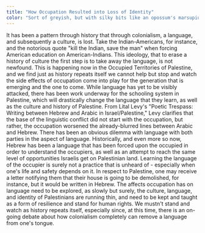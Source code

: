 ```yaml
---
title: "How Occupation Resulted into Loss of Identity"
color: "Sort of greyish, but with silky bits like an opossum's marsupium"
---
```

It has been a pattern through history that through colonialism, a language, and subsequently a culture, is lost. Take the Indian-Americans, for instance, and the notorious quote "kill the Indian, save the man" when forcing American education on American-Indians. This ideology, that to erase a history of culture the first step is to take away the language, is not newfound. This is happening now in the Occupied Territories of Palestine, and we find just as history repeats itself we cannot help but stop and watch the side effects of occupation come into play for the generation that is emerging and the one to come. While language has yet to be visibly attacked, there has been work underway for the schooling system in Palestine, which will drastically change the language that they learn, as well as the culture and history of Palestine. From Lital Levy's "Poetic Trespass: Writing between Hebrew and Arabic in Israel/Palestine," Levy clarifies that the base of the linguistic conflict did not start with the occupation, but rather, the occupation worsened the already-blurred lines between Arabic and Hebrew. There has been an obvious dilemma with language with both parties in the aspect of language. Historically, and even more so now, Hebrew has been a language that has been forced upon the occupied in order to understand the occupiers, as well as an attempt to reach the same level of opportunities Israelis get on Palestinian land. Learning the language of the occupier is surely not a practice that is unheard of - especially when one's life and safety depends on it. In respect to Palestine, one may receive a letter notifying them that their house is going to be demolished, for instance, but it would be written in Hebrew. The affects occupation has on language need to be explored, as slowly but surely, the culture, language, and identity of Palestinians are running thin, and need to be kept and taught as a form of resilience and stand for human rights. We mustn't stand and watch as history repeats itself, especially since, at this time, there is an on-going debate about how colonialism completely can remove a language from one's tongue. 
